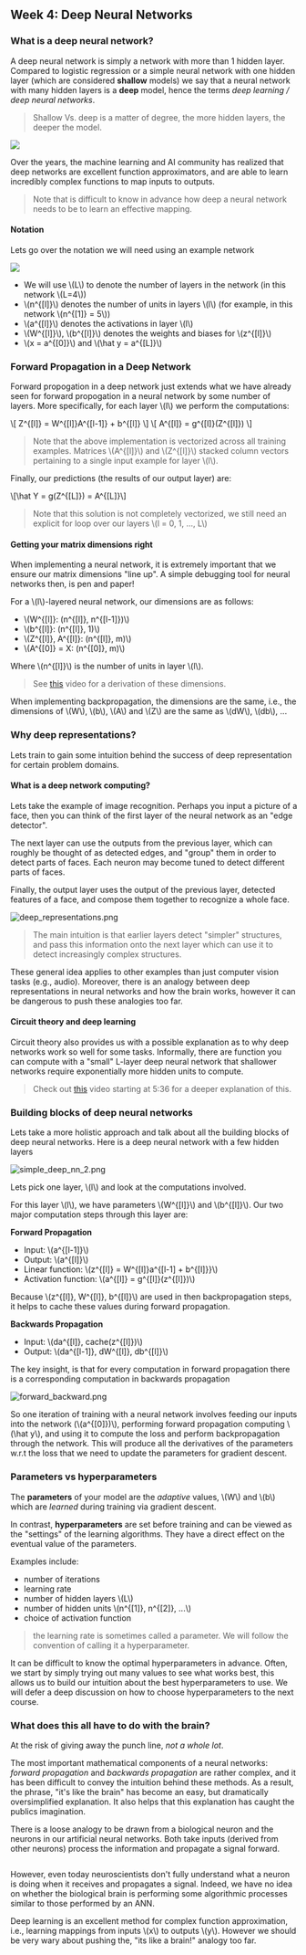 ## Week 4: Deep Neural Networks

### What is a deep neural network?

A deep neural network is simply a network with more than 1 hidden layer. Compared to logistic regression or a simple neural network with one hidden layer (which are considered __shallow__ models) we say that a neural network with many hidden layers is a __deep__ model, hence the terms _deep learning / deep neural networks_.

> Shallow Vs. deep is a matter of degree, the more hidden layers, the deeper the model.

![](https://s19.postimg.org/ku99a0jmb/shallow_vs_deep.png)

Over the years, the machine learning and AI community has realized that deep networks are excellent function approximators, and are able to learn incredibly complex functions to map inputs to outputs.

> Note that is difficult to know in advance how deep a neural network needs to be to learn an effective mapping.

#### Notation

Lets go over the notation we will need using an example network

![](https://s19.postimg.org/b9pmn6rqb/simple_deep_nn.png)

- We will use \\(L\\) to denote the number of layers in the network (in this network \\(L=4\\))
- \\(n^{[l]}\\) denotes the number of units in layers \\(l\\) (for example, in this network \\(n^{[1]} = 5\\))
- \\(a^{[l]}\\) denotes the activations in layer \\(l\\)
- \\(W^{[l]}\\), \\(b^{[l]}\\) denotes the weights and biases for \\(z^{[l]}\\)
- \\(x = a^{[0]}\\) and \\(\hat y = a^{[L]}\\)

### Forward Propagation in a Deep Network

Forward propogation in a deep network just extends what we have already seen for forward propogation in a neural network by some number of layers. More specifically, for each layer \\(l\\) we perform the computations:

\\[ Z^{[l]} = W^{[l]}A^{[l-1]} + b^{[l]} \\]
\\[ A^{[l]} = g^{[l]}(Z^{[l]}) \\]

> Note that the above implementation is vectorized across all training examples. Matrices \\(A^{[l]}\\) and \\(Z^{[l]}\\) stacked column vectors pertaining to a single input example for layer \\(l\\).

Finally, our predictions (the results of our output layer) are:

\\[\hat Y = g(Z^{[L]}) = A^{[L]}\\]

> Note that this solution is not completely vectorized, we still need an explicit for loop over our layers \\(l = 0, 1, ..., L\\)

#### Getting your matrix dimensions right

When implementing a neural network, it is extremely important that we ensure our matrix dimensions "line up". A simple debugging tool for neural networks then, is pen and paper!

For a \\(l\\)-layered neural network, our dimensions are as follows:

- \\(W^{[l]}: (n^{[l]}, n^{[l-1]})\\)
- \\(b^{[l]}: (n^{[l]}, 1)\\)
- \\(Z^{[l]}, A^{[l]}: (n^{[l]}, m)\\)
- \\(A^{[0]} = X: (n^{[0]}, m)\\)

Where \\(n^{[l]}\\) is the number of units in layer \\(l\\).

> See [this](https://www.coursera.org/learn/neural-networks-deep-learning/lecture/Rz47X/getting-your-matrix-dimensions-right) video for a derivation of these dimensions.

When implementing backpropagation, the dimensions are the same, i.e., the dimensions of \\(W\\), \\(b\\), \\(A\\) and \\(Z\\) are the same as \\(dW\\), \\(db\\), ...

### Why deep representations?

Lets train to gain some intuition behind the success of deep representation for certain problem domains.

#### What is a deep network computing?

Lets take the example of image recognition. Perhaps you input a picture of a face, then you can think of the first layer of the neural network as an "edge detector".

The next layer can use the outputs from the previous layer, which can roughly be thought of as detected edges, and "group" them in order to detect parts of faces. Each neuron may become tuned to detect different parts of faces.

Finally, the output layer uses the output of the previous layer, detected features of a face, and compose them together to recognize a whole face.

![deep_representations.png](../img/deep-representations.png)

> The main intuition is that earlier layers detect "simpler" structures, and pass this information onto the next layer which can use it to detect increasingly complex structures.

These general idea applies to other examples than just computer vision tasks (e.g., audio). Moreover, there is an analogy between deep representations in neural networks and how the brain works, however it can be dangerous to push these analogies too far.

#### Circuit theory and deep learning

Circuit theory also provides us with a possible explanation as to why deep networks work so well for some tasks. Informally, there are function you can compute with a "small" L-layer deep neural network that shallower networks require exponentially more hidden units to compute.

> Check out [this](https://www.coursera.org/learn/neural-networks-deep-learning/lecture/rz9xJ/why-deep-representations) video starting at 5:36 for a deeper explanation of this.

### Building blocks of deep neural networks

Lets take a more holistic approach and talk about all the building blocks of deep neural networks. Here is a deep neural network with a few hidden layers

![simple_deep_nn_2.png](../img/simple-deep-nn-2.png)

Lets pick one layer, \\(l\\) and look at the computations involved.

For this layer \\(l\\), we have parameters \\(W^{[l]}\\) and \\(b^{[l]}\\). Our two major computation steps through this layer are:

__Forward Propagation__

- Input: \\(a^{[l-1]}\\)
- Output: \\(a^{[l]}\\)
- Linear function: \\(z^{[l]} = W^{[l]}a^{[l-1] + b^{[l]}}\\)
- Activation function: \\(a^{[l]} = g^{[l]}(z^{[l]})\\)

Because \\(z^{[l]}, W^{[l]}, b^{[l]}\\) are used in then backpropagation steps, it helps to cache these values during forward propagation.

__Backwards Propagation__

- Input: \\(da^{[l]}, cache(z^{[l]})\\)
- Output: \\(da^{[l-1]}, dW^{[l]}, db^{[l]}\\)

The key insight, is that for every computation in forward propagation there is a corresponding computation in backwards propagation

![forward_backward.png](../img/forward-backward.png)

So one iteration of training with a neural network involves feeding our inputs into the network (\\(a^{[0]})\\), performing forward propagation computing \\(\hat y\\), and using it to compute the loss and perform backpropagation through the network. This will produce all the derivatives of the parameters w.r.t the loss that we need to update the parameters for gradient descent.

### Parameters vs hyperparameters

The __parameters__ of your model are the _adaptive_ values, \\(W\\) and \\(b\\) which are _learned_ during training via gradient descent.

In contrast, __hyperparameters__ are set before training and can be viewed as the "settings" of the learning algorithms. They have a direct effect on the eventual value of the parameters.

Examples include:

- number of iterations
- learning rate
- number of hidden layers \\(L\\)
- number of hidden units \\(n^{[1]}, n^{[2]}, ...\\)
- choice of activation function

> the learning rate is sometimes called a parameter. We will follow the convention of calling it a hyperparameter.

It can be difficult to know the optimal hyperparameters in advance. Often, we start by simply trying out many values to see what works best, this allows us to build our intuition about the best hyperparameters to use. We will defer a deep discussion on how to choose hyperparameters to the next course.

### What does this all have to do with the brain?

At the risk of giving away the punch line, _not a whole lot_.

The most important mathematical components of a neural networks: _forward propagation_ and _backwards propagation_ are rather complex, and it has been difficult to convey the intuition behind these methods. As a result, the phrase, "it's like the brain" has become an easy, but dramatically oversimplified explanation. It also helps that this explanation has caught the publics imagination.  

There is a loose analogy to be drawn from a biological neuron and the neurons in our artificial neural networks. Both take inputs (derived from other neurons) process the information and propagate a signal forward.

![]()

However, even today neuroscientists don't fully understand what a neuron is doing when it receives and propagates a signal. Indeed, we have no idea on whether the biological brain is performing some algorithmic processes similar to those performed by an ANN.

Deep learning is an excellent method for complex function approximation, i.e., learning mappings from inputs \\(x\\) to outputs \\(y\\). However we should be very wary about pushing the, "its like a brain!" analogy too far.

